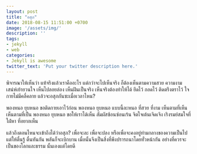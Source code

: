 ```yaml
---
layout: post
title: "อสุภ"
date: 2018-08-15 11:51:00 +0700
image: '/assets/img/'
description: ''
tags:
- jekyll
- web
categories:
- Jekyll is awesome
twitter_text: 'Put your twitter description here.'
---
```

พิจารณาให้เห็นว่า แท้จริงแล้วเราคืออะไร แต่กว่าจะไปเห็นจริง ก็ต้องเห็นตามความสวย ความงาม เสน่ห์เย้ายวนใจ เห็นไปลอยล่อง เห็นฝันเป็นจริง เห็นจริงต้องทำให้ได้ ยึดไว้ กอดไว้ ติดตรึงตราไว้ ใจกายไม่มีคลี่คลาย แล้วจะอสุภกันซะเมื่อเวลาไหน?

พองหนอ ยุบหนอ ขอติดกายเอาไว้ก่อน พองหนอ ยุบหนอ แบบนี้ละหนอ ที่สวย ที่งาม เห็นตามที่เห็น เห็นตามที่เป็น พองหนอ ยุบหนอ ขอให้เราได้เห็น สัมผัสซ้อนซ่อนเร้น จิตใจเต้นเจิดเจิง เริงรมย์สมใจที่ใฝ่หา ที่อยากเห็น

แล้วถึงตอนไหนจะเข้าถึงได้ว่าอสุภ? เพื่อจะละ เพื่อจะปลง หรือเพื่อจะคงอยู่ท่ามกลางของความเป็นไป แต่ให้ตื่นรู้ ตื่นทันกัน พลันก็จะเบิกบาน เมื่อนั้นจึงเป็นสิ่งที่พึงปรารถนาโดยทั่วหน้ากัน อย่างที่ควรจะเป็นของโลกและธรรม นั้นเองแต่โดยดี
